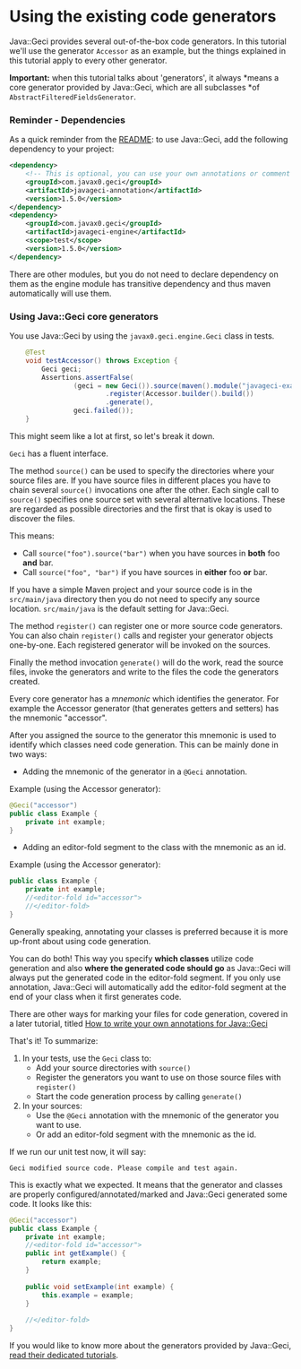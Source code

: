 # Using the existing code generators

Java::Geci provides several out-of-the-box code generators. In this
tutorial we'll use the generator `Accessor` as an example, but the
things explained in this tutorial apply to every other generator.

**Important:** when this tutorial talks about 'generators', it always
*means a core generator provided by Java::Geci, which are all subclasses
*of `AbstractFilteredFieldsGenerator`.

### Reminder - Dependencies

As a quick reminder from the [README](README.md):
to use Java::Geci, add the following dependency to your project:
 ```xml
 <dependency>
     <!-- This is optional, you can use your own annotations or comment config -->
     <groupId>com.javax0.geci</groupId>
     <artifactId>javageci-annotation</artifactId>
     <version>1.5.0</version>
 </dependency>
 <dependency>
     <groupId>com.javax0.geci</groupId>
     <artifactId>javageci-engine</artifactId>
     <scope>test</scope>
     <version>1.5.0</version>
 </dependency>
 ```
There are other modules, but you do not need to declare dependency on
them as the engine module has transitive dependency and thus maven
automatically will use them.

### Using Java::Geci core generators

You use Java::Geci by using the `javax0.geci.engine.Geci` class in tests.

<!-- snip TestAccessor -->
```java
    @Test
    void testAccessor() throws Exception {
        Geci geci;
        Assertions.assertFalse(
                (geci = new Geci()).source(maven().module("javageci-examples").mainSource())
                        .register(Accessor.builder().build())
                        .generate(),
                geci.failed());
    }
```

This might seem like a lot at first, so let's break it down.

`Geci` has a fluent interface.

The method `source()` can be used to specify the directories where your
source files are. If you have source files in different places you have
to chain several `source()` invocations one after the other. Each single
call to `source()` specifies one source set with several alternative
locations. These are regarded as possible directories and the first that
is okay is used to discover the files.

This means:

* Call `source("foo").source("bar")` when you have sources in **both**
  foo **and** bar. 
* Call `source("foo", "bar")` if you have sources in **either** foo
  **or** bar.

If you have a simple Maven project and your source code is in the 
`src/main/java` directory then you do not need to specify any source
location. `src/main/java` is the default setting for Java::Geci.

The method `register()` can register one or more source code generators.
You can also chain `register()` calls and register your generator
objects one-by-one. Each registered generator will be invoked on the
sources.

Finally the method invocation `generate()` will do the work, read the
source files, invoke the generators and write to the files the code the
generators created.

Every core generator has a *mnemonic* which identifies the generator.
For example the Accessor generator (that generates getters and setters)
has the mnemonic "accessor".

After you assigned the source to the generator this mnemonic is used to
identify which classes need code generation. This can be mainly done in
two ways:

* Adding the mnemonic of the generator in a `@Geci` annotation.

Example (using the Accessor generator):

```java
@Geci("accessor")
public class Example {
    private int example;
}
```

* Adding an editor-fold segment to the class with the mnemonic as an id.

Example (using the Accessor generator):

```java
public class Example {
    private int example;
    //<editor-fold id="accessor">
    //</editor-fold>
}
```

Generally speaking, annotating your classes is preferred because it is
more up-front about using code generation.

You can do both! This way you specify **which classes** utilize code
generation and also **where the generated code should go** as Java::Geci
will always put the generated code in the editor-fold segment. If you
only use annotation, Java::Geci will automatically add the editor-fold
segment at the end of your class when it first generates code.

There are other ways for marking your files for code generation, covered
in a later tutorial, titled [How to write your own annotations for
Java::Geci](ANNOTATIONS.md)

That's it! To summarize:

1. In your tests, use the `Geci` class to: <br/>
    - Add your source directories with `source()`
    - Register the generators you want to use on those source files with
      `register()`
    - Start the code generation process by calling `generate()`
2. In your sources: <br/>
    - Use the `@Geci` annotation with the mnemonic of the generator you
      want to use.
    - Or add an editor-fold segment with the mnemonic as the id.

If we run our unit test now, it will say:

    Geci modified source code. Please compile and test again.

This is exactly what we expected. It means that the generator and
classes are properly configured/annotated/marked and Java::Geci
generated some code. It looks like this:

```java
@Geci("accessor")
public class Example {
    private int example;
    //<editor-fold id="accessor">
    public int getExample() {
        return example;
    }
    
    public void setExample(int example) {
        this.example = example;
    }
    
    //</editor-fold>
}
```

If you would like to know more about the generators provided by
Java::Geci, [read their dedicated tutorials](GENERATORS.md).

